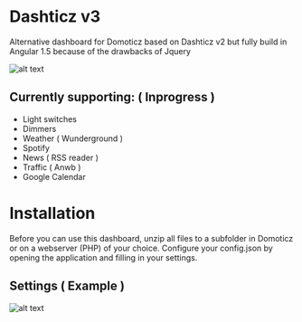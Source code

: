 # Dashticz v3

Alternative dashboard for Domoticz based on Dashticz v2 but fully build in Angular 1.5 because of the drawbacks of Jquery

![alt text](https://github.com/danielalmering/dashticz_v3/blob/master/assets/img/screenshot.png)

## Currently supporting: ( Inprogress )

* Light switches
* Dimmers
* Weather ( Wunderground )
* Spotify
* News ( RSS reader )
* Traffic ( Anwb )
* Google Calendar

# Installation

Before you can use this dashboard, unzip all files to a subfolder in Domoticz or on a webserver (PHP) of your choice.
Configure your config.json by opening the application and filling in your settings.

## Settings ( Example )

![alt text](https://github.com/danielalmering/dashticz_v3/blob/master/assets/img/screenshot-settings.png)
